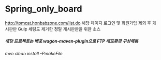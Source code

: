 # Spring_only_board
http://tomcat.honbabzone.com/list.do 해당 페이지 로그인 및 회원가입 제외 후 게시판만
Gulp 세팅도 제거한 정말 게시판만을 위한 소스
   
##### 해당 프로젝트는 배포 wagon-maven-plugin으로 FTP 배포환경 구성해봄
###### mvn clean install -PmakeFile